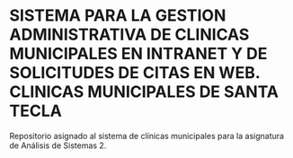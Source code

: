SISTEMA PARA LA GESTION ADMINISTRATIVA DE CLINICAS MUNICIPALES EN INTRANET Y DE SOLICITUDES DE CITAS EN WEB. CLINICAS MUNICIPALES DE SANTA TECLA
============

Repositorio asignado al sistema de clínicas municipales para la asignatura de Análisis de Sistemas 2.
